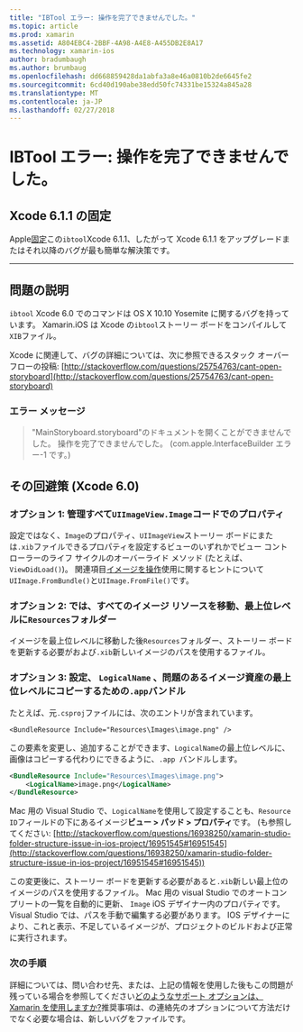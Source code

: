 ```yaml
---
title: "IBTool エラー: 操作を完了できませんでした。"
ms.topic: article
ms.prod: xamarin
ms.assetid: A804EBC4-2BBF-4A98-A4E8-A455DB2E8A17
ms.technology: xamarin-ios
author: bradumbaugh
ms.author: brumbaug
ms.openlocfilehash: dd668859428da1abfa3a8e46a0810b2de6645fe2
ms.sourcegitcommit: 6cd40d190abe38edd50fc74331be15324a845a28
ms.translationtype: MT
ms.contentlocale: ja-JP
ms.lasthandoff: 02/27/2018
---
```

# <a name="ibtool-error-the-operation-couldnt-be-completed"></a>IBTool エラー: 操作を完了できませんでした。

## <a name="fixed-in-xcode-611"></a>Xcode 6.1.1 の固定

Apple[固定](https://developer.apple.com/library/content/documentation/Xcode/Conceptual/RN-Xcode-Archive/Chapters/xc6_release_notes.html#//apple_ref/doc/uid/TP40016994-CH4-SW1)この`ibtool`Xcode 6.1.1、したがって Xcode 6.1.1 をアップグレードまたはそれ以降のバグが最も簡単な解決策です。

* * *

## <a name="description-of-the-problem"></a>問題の説明

`ibtool` Xcode 6.0 でのコマンドは OS X 10.10 Yosemite に関するバグを持っています。 Xamarin.iOS は Xcode の`ibtool`ストーリー ボードをコンパイルして`XIB`ファイル。

Xcode に関連して、バグの詳細については、次に参照できるスタック オーバーフローの投稿: [http://stackoverflow.com/questions/25754763/cant-open-storyboard](http://stackoverflow.com/questions/25754763/cant-open-storyboard)

### <a name="error-message"></a>エラー メッセージ

> "MainStoryboard.storyboard"のドキュメントを開くことができませんでした。 操作を完了できませんでした。 (com.apple.InterfaceBuilder エラー-1 です。)

## <a name="workarounds-for-xcode-60"></a>その回避策 (Xcode 6.0)

### <a name="option-1-manage-all-uiimageviewimage-properties-in-code"></a>オプション 1: 管理すべて`UIImageView.Image`コードでのプロパティ

設定ではなく、`Image`のプロパティ、`UIImageView`ストーリー ボードにまたは`.xib`ファイルできるプロパティを設定するビューのいずれかでビュー コント ローラーのライフ サイクルのオーバーライド メソッド (たとえば、 `ViewDidLoad()`)。 関連項目[イメージを操作](~/ios/app-fundamentals/images-icons/index.md)使用に関するヒントについて`UIImage.FromBundle()`と`UIImage.FromFile()`です。

### <a name="option-2-move-all-of-the-image-resources-to-the-top-level-resources-folder"></a>オプション 2: では、すべてのイメージ リソースを移動、最上位レベルに`Resources`フォルダー

イメージを最上位レベルに移動した後`Resources`フォルダー、ストーリー ボードを更新する必要がおよび`.xib`新しいイメージのパスを使用するファイル。

### <a name="option-3-set-the-logicalname-for-any-problematic-image-assets-so-they-are-copied-to-the-top-level-of-theapp-bundle"></a>オプション 3: 設定、 `LogicalName` 、問題のあるイメージ資産の最上位レベルにコピーするための`.app`バンドル

たとえば、元`.csproj`ファイルには、次のエントリが含まれています。

`<BundleResource Include="Resources\Images\image.png" />`

この要素を変更し、追加することができます、`LogicalName`の最上位レベルに、画像はコピーする代わりにできるように、`.app `バンドルします。

```xml
<BundleResource Include="Resources\Images\image.png">
    <LogicalName>image.png</LogicalName>
</BundleResource>
```

Mac 用の Visual Studio で、`LogicalName`を使用して設定することも、`Resource ID`フィールドの下にあるイメージ**ビュー > パッド > プロパティ**です。 (も参照してください: [http://stackoverflow.com/questions/16938250/xamarin-studio-folder-structure-issue-in-ios-project/16951545#16951545](http://stackoverflow.com/questions/16938250/xamarin-studio-folder-structure-issue-in-ios-project/16951545#16951545))

この変更後に、ストーリー ボードを更新する必要があると`.xib`新しい最上位のイメージのパスを使用するファイル。 Mac 用の visual Studio でのオートコンプリートの一覧を自動的に更新、 `Image` iOS デザイナー内のプロパティです。 Visual Studio では、パスを手動で編集する必要があります。 IOS デザイナーにより、これと表示、不足しているイメージが、プロジェクトのビルドおよび正常に実行されます。

### <a name="next-steps"></a>次の手順

詳細については、問い合わせ先、または、上記の情報を使用した後もこの問題が残っている場合を参照してください[どのようなサポート オプションは、Xamarin を使用しますか?](~/cross-platform/troubleshooting/support-options.md)推奨事項は、の連絡先のオプションについて方法だけでなく必要な場合は、新しいバグをファイルです。 

